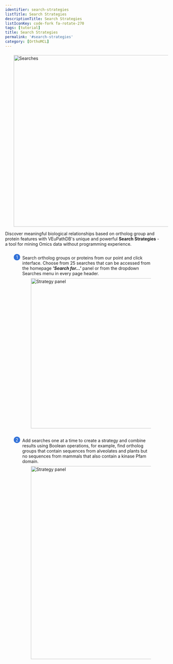 ```yaml
---
identifier: search-strategies
listTitle: Search Strategies
descriptionTitle: Search Strategies
listIconKey: code-fork fa-rotate-270
tags: [tutorial]
title: Search Strategies
permalink: '#search-strategies'
category: [OrthoMCL]
---
```

<style>
  .search-strategies-feature {
    margin: auto;
  }
  .search-strategies-feature--panels {
    display: flex;
    flex-wrap: wrap;
    align-items: flex-start;
    counter-reset: panel;
  }
  .search-strategies-feature--panels > * {
    overflow: hidden;
    margin: 0 2em;
  }
  .search-strategies-feature--panels > * > div {
    margin-top: 1em;
    margin-left: 2em;
    position: relative;
  }
  .search-strategies-feature--panels > * img {
    margin-left: 2em;
  }
  .search-strategies-feature--panels > * > div:before {
    counter-increment: panel;
    content: counter(panel);
    background: #3171d8;
    border-radius: 1em;
    height: 1.5em;
    width: 1.5em;
    display: inline-flex;
    justify-content: center;
    align-items: center;
    margin-right: .5em;
    color: white;
    position: absolute;
    left: -2em;
    top: -0.25em;
  }
   #topright {
     text-align: right;
  }
</style>
<div class="search-strategies-feature">
<img style="width: 40em; margin-top: .5em; margin-left: 2em;" src="{{ "/assets/images/resources_tools/orthostrat1.png" | absolute_url }}" alt="Searches"/><br/>
  <p>Discover meaningful biological relationships based on ortholog group and protein features with VEuPathDB's unique and powerful <b>Search Strategies</b> - a tool for mining Omics data without programming experience. </p>
  <div class="search-strategies-feature--panels">
    <div>
    <div>
      <div>Search ortholog groups or proteins from our point and click interface.  Choose from 25 searches that can be accessed from the homepage <b><i>'Search for...'</i></b> panel or from the dropdown Searches menu in every page header. </div>
      <img style="width: 35em; margin-top: .5em; margin-left: 2em;" src="{{ "/assets/images/resources_tools/orthostrat2.png" | absolute_url }}" alt="Strategy panel"/><br/><br/>
    </div>
    <div>
      <div>Add searches one at a time to create a strategy and combine results using Boolean operations, for example, find ortholog groups that contain sequences from alveolates and plants but no sequences from mammals that also contain a kinase Pfam domain.</div>
      <img style="width: 45em; margin-top: .5em; margin-left: 2em;" src="{{ "/assets/images/resources_tools/orthostrat3.png" | absolute_url }}" alt="Strategy panel"/>
    </div>


  </div>
</div>
